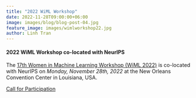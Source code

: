 ```yaml
---
title: "2022 WiML Workshop"
date: 2022-11-28T09:00:00+06:00
image: images/blog/blog-post-04.jpg
feature_image: images/wimlworkshop22.jpg
author: Linh Tran
---
```

#### 2022 WiML Workshop co-located with NeurIPS

The [17th Women in Machine Learning Workshop (WiML 2022)](https://sites.google.com/view/wiml2022/) is co-located with NeurIPS on *Monday, November 28th, 2022* at the New Orleans Convention Center in Louisiana, USA. 

[Call for Participation](https://sites.google.com/view/wiml2022/call-for-participation)
